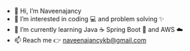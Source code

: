 - 👋 Hi, I’m Naveenajancy 
- 👀 I’m interested in coding :computer: and problem solving :sparkles:
- 🌱 I’m currently learning Java :coffee: Spring Boot :herb: and AWS :cloud:
- 📫 Reach me :point_right: naveenajancykb@gmail.com

<!---
Naveenajancy/Naveenajancy is a ✨ special ✨ repository because its `README.md` (this file) appears on your GitHub profile.
You can click the Preview link to take a look at your changes.
--->
